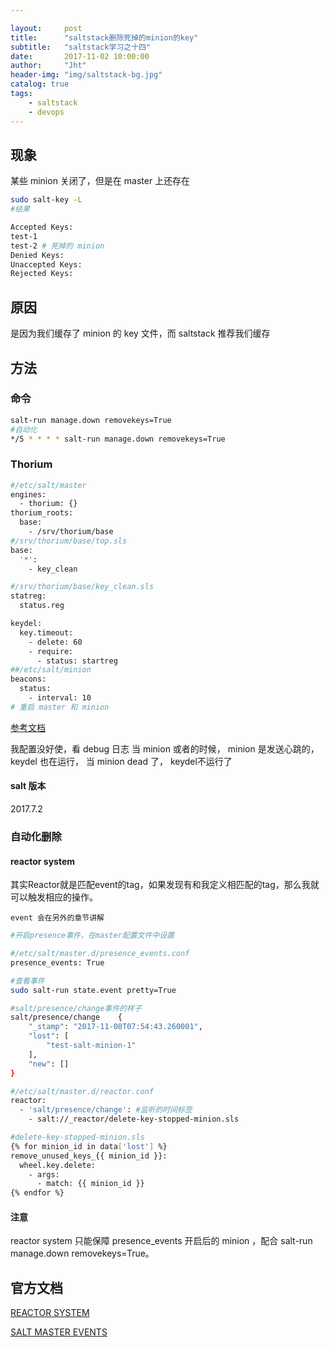 ```yaml
---

layout:     post
title:      "saltstack删除死掉的minion的key"
subtitle:   "saltstack学习之十四"
date:       2017-11-02 10:00:00
author:     "Jht"
header-img: "img/saltstack-bg.jpg"
catalog: true
tags:
    - saltstack
    - devops
---
```


## 现象

某些 minion 关闭了，但是在 master 上还存在

```bash
sudo salt-key -L
#结果

Accepted Keys:
test-1
test-2 # 死掉的 minion
Denied Keys:
Unaccepted Keys:
Rejected Keys:
```

## 原因 

是因为我们缓存了 minion 的 key 文件，而 saltstack 推荐我们缓存

## 方法

### 命令

```bash
salt-run manage.down removekeys=True
#自动化
*/5 * * * * salt-run manage.down removekeys=True
```

### Thorium

```bash
#/etc/salt/master
engines:
  - thorium: {}
thorium_roots:
  base:
    - /srv/thorium/base
#/srv/thorium/base/top.sls
base:
  '*':
    - key_clean

#/srv/thorium/base/key_clean.sls
statreg:
  status.reg

keydel:
  key.timeout:
    - delete: 60
    - require:
      - status: startreg
##/etc/salt/minion
beacons:
  status:
    - interval: 10
# 重启 master 和 minion

```

[参考文档](https://docs.saltstack.com/en/latest/topics/thorium/index.html)

我配置没好使，看 debug 日志 当 minion 或者的时候， minion 是发送心跳的， keydel 也在运行， 当 minion dead 了， keydel不运行了

#### salt 版本

2017.7.2

### 自动化删除

#### reactor system

其实Reactor就是匹配event的tag，如果发现有和我定义相匹配的tag，那么我就可以触发相应的操作。

`event 会在另外的章节讲解`

```bash
#开启presence事件，在master配置文件中设置

#/etc/salt/master.d/presence_events.conf
presence_events: True

#查看事件
sudo salt-run state.event pretty=True

#salt/presence/change事件的样子
salt/presence/change	{
    "_stamp": "2017-11-08T07:54:43.260001", 
    "lost": [
        "test-salt-minion-1"
    ], 
    "new": []
}

#/etc/salt/master.d/reactor.conf
reactor:
  - 'salt/presence/change': #监听的时间标签
    - salt://_reactor/delete-key-stopped-minion.sls

#delete-key-stopped-minion.sls
{% for minion_id in data['lost'] %}
remove_unused_keys_{{ minion_id }}:
  wheel.key.delete:
    - args:
      - match: {{ minion_id }}
{% endfor %}

```

#### 注意

reactor system 只能保障 presence_events 开启后的 minion ，配合 salt-run manage.down removekeys=True。

## 官方文档

[REACTOR SYSTEM](https://docs.saltstack.com/en/latest/topics/reactor/index.html)


[SALT MASTER EVENTS](https://docs.saltstack.com/en/latest/topics/event/master_events.html)


